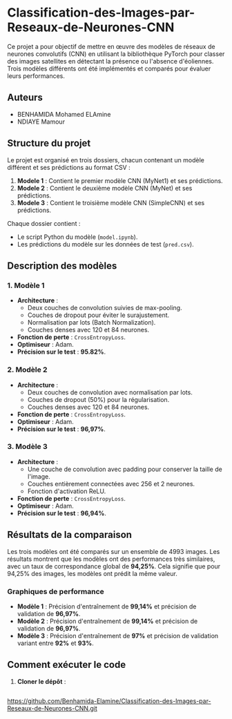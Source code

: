 # Classification-des-Images-par-Reseaux-de-Neurones-CNN

Ce projet a pour objectif de mettre en œuvre des modèles de réseaux de neurones convolutifs (CNN) en utilisant la bibliothèque PyTorch pour classer des images satellites en détectant la présence ou l'absence d'éoliennes. Trois modèles différents ont été implémentés et comparés pour évaluer leurs performances.

## Auteurs
- BENHAMIDA Mohamed ELAmine
- NDIAYE Mamour

## Structure du projet

Le projet est organisé en trois dossiers, chacun contenant un modèle différent et ses prédictions au format CSV :

1. **Modele 1** : Contient le premier modèle CNN (MyNet1) et ses prédictions.
2. **Modele 2** : Contient le deuxième modèle CNN (MyNet) et ses prédictions.
3. **Modele 3** : Contient le troisième modèle CNN (SimpleCNN) et ses prédictions.

Chaque dossier contient :
- Le script Python du modèle (`model.ipynb`).
- Les prédictions du modèle sur les données de test (`pred.csv`).

## Description des modèles

### 1. Modèle 1
- **Architecture** : 
  - Deux couches de convolution suivies de max-pooling.
  - Couches de dropout pour éviter le surajustement.
  - Normalisation par lots (Batch Normalization).
  - Couches denses avec 120 et 84 neurones.
- **Fonction de perte** : `CrossEntropyLoss`.
- **Optimiseur** : Adam.
- **Précision sur le test** : **95.82%**.

### 2. Modèle 2
- **Architecture** :
  - Deux couches de convolution avec normalisation par lots.
  - Couches de dropout (50%) pour la régularisation.
  - Couches denses avec 120 et 84 neurones.
- **Fonction de perte** : `CrossEntropyLoss`.
- **Optimiseur** : Adam.
- **Précision sur le test** : **96,97%**.

### 3. Modèle 3
- **Architecture** :
  - Une couche de convolution avec padding pour conserver la taille de l'image.
  - Couches entièrement connectées avec 256 et 2 neurones.
  - Fonction d'activation ReLU.
- **Fonction de perte** : `CrossEntropyLoss`.
- **Optimiseur** : Adam.
- **Précision sur le test** : **96,94%**.

## Résultats de la comparaison

Les trois modèles ont été comparés sur un ensemble de 4993 images. Les résultats montrent que les modèles ont des performances très similaires, avec un taux de correspondance global de **94,25%**. Cela signifie que pour 94,25% des images, les modèles ont prédit la même valeur.

### Graphiques de performance
- **Modèle 1** : Précision d'entraînement de **99,14%** et précision de validation de **96,97%**.
- **Modèle 2** : Précision d'entraînement de **99,14%** et précision de validation de **96,97%**.
- **Modèle 3** : Précision d'entraînement de **97%** et précision de validation variant entre **92%** et **93%**.

## Comment exécuter le code

1. **Cloner le dépôt** :
   ```bash
  https://github.com/Benhamida-Elamine/Classification-des-Images-par-Reseaux-de-Neurones-CNN.git
